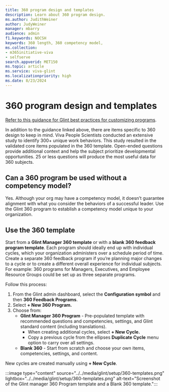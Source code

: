 ```yaml
---
title: 360 program design and templates 
description: Learn about 360 program design.
ms.author: JudithWeiner
author: JudyWeiner
manager: mbarry
audience: admin
f1.keywords: NOCSH
keywords: 360 length, 360 competency model, 
ms.collection:  
- m365initiative-viva
- selfserve 
search.appverid: MET150 
ms.topic: article
ms.service: viva-glint
ms.localizationpriority: high
ms.date: 8/23/2024
---
```


# 360 program design and templates 

[Refer to this guidance for Glint best practices for customizing programs](https://go.microsoft.com/fwlink/?linkid=2240920).

In addition to the guidance linked above, there are items specific to 360 design to keep in mind. Viva People Scientists conducted an extensive study to identify 300+ unique work behaviors. This study resulted in the validated core items populated in the 360 template. Open-ended questions provide additional context and help the subject prioritize developmental opportunities.
25 or less questions will produce the most useful data for 360 subjects.

## Can a 360 program be used without a competency model?

Yes. Although your org may have a competency model, it doesn’t guarantee alignment with what you consider the behaviors of a successful leader. Use the Glint 360 program to establish a competency model unique to your organization.

## Use the 360 template

Start from a **Glint Manager 360 template** or with a **blank 360 feedback program template**. Each program should ideally end up with individual cycles, which your organization administers over a schedule period of time. 
Create a separate 360 feedback program if you’re planning major changes to a cycle or to create a different overall experience for individual subjects. For example: 360 programs for Managers, Executives, and Employee Resource Groups could be set up as three separate programs.

Follow this process:

1.	From the Glint admin dashboard, select the **Configuration symbol** and then **360 Feedback Programs**.
1.	Select **+ New 360 Program.** 
1.	Choose from:
  	- **Glint Manager 360 Program** - Pre-populated template with recommended questions and competencies, settings, and Glint standard content (including translations). 
      - When creating additional cycles, select **+ New Cycle.**
      - Copy a previous cycle from the ellipses **Duplicate Cycle** menu option to carry over all settings.
    -	**Blank 360** - Start from scratch and choose your own items, competencies, settings, and content. 

New cycles are created manually using **+ New Cycle**.

   :::image type="content" source="../../media/glint/setup/360-templates.png" lightbox="../../media/glint/setup/360-templates.png" alt-text="Screenshot of the Glint manager 360 Program template and a Blank 360 template.":::


